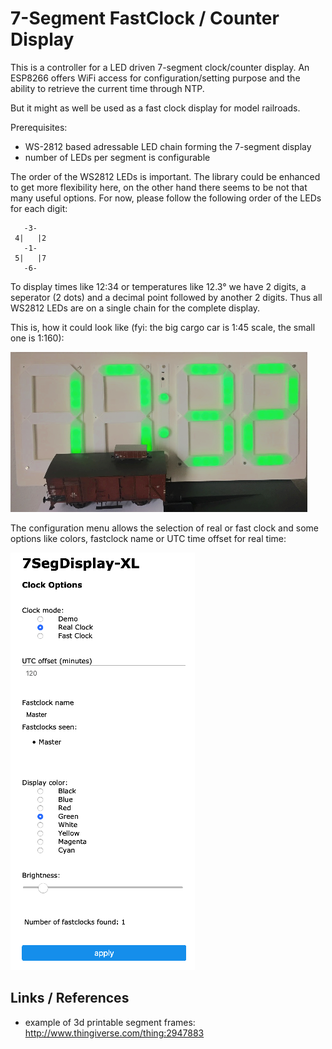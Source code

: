 # 7-Segment FastClock / Counter Display

This is a controller for a LED driven 7-segment clock/counter display. An ESP8266 offers WiFi access for configuration/setting purpose and the ability to retrieve the current time through NTP.

But it might as well be used as a fast clock display for model railroads.

Prerequisites:

-   WS-2812 based adressable LED chain forming the 7-segment display
-   number of LEDs per segment is configurable

The order of the WS2812 LEDs is important. The library could be enhanced to get more flexibility here, on the other hand there seems to be not that many useful options. For now, please follow the following order of the LEDs for each digit:

```
   -3-
 4|   |2
   -1-
 5|   |7
   -6-
```

To display times like 12:34 or temperatures like 12.3° we have 2 digits, a seperator (2 dots) and a decimal point followed by another 2 digits. Thus all WS2812 LEDs are on a single chain for the complete display.

This is, how it could look like (fyi: the big cargo car is 1:45 scale, the small one is 1:160):

![Clock Picture](doc/Clock1a.png)

The configuration menu allows the selection of real or fast clock and some options like colors, fastclock name or UTC time offset for real time:

![Config Menu](doc/WebConfig.png)

## Links / References

-   example of 3d printable segment frames: http://www.thingiverse.com/thing:2947883
